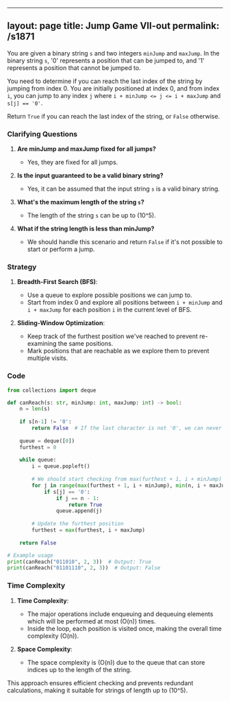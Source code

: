 
---
layout: page
title:  Jump Game VII-out
permalink: /s1871
---

You are given a binary string `s` and two integers `minJump` and `maxJump`. In the binary string `s`, '0' represents a position that can be jumped to, and '1' represents a position that cannot be jumped to.

You need to determine if you can reach the last index of the string by jumping from index 0. You are initially positioned at index 0, and from index `i`, you can jump to any index `j` where `i + minJump <= j <= i + maxJump` and `s[j] == '0'`.

Return `True` if you can reach the last index of the string, or `False` otherwise.

### Clarifying Questions

1. **Are minJump and maxJump fixed for all jumps?**
   - Yes, they are fixed for all jumps.

2. **Is the input guaranteed to be a valid binary string?**
   - Yes, it can be assumed that the input string `s` is a valid binary string.

3. **What's the maximum length of the string `s`?**
   - The length of the string `s` can be up to \(10^5\).

4. **What if the string length is less than minJump?**
   - We should handle this scenario and return `False` if it's not possible to start or perform a jump.

### Strategy

1. **Breadth-First Search (BFS)**: 
   - Use a queue to explore possible positions we can jump to.
   - Start from index 0 and explore all positions between `i + minJump` and `i + maxJump` for each position `i` in the current level of BFS.

2. **Sliding-Window Optimization**:
   - Keep track of the furthest position we've reached to prevent re-examining the same positions.
   - Mark positions that are reachable as we explore them to prevent multiple visits.

### Code

```python
from collections import deque

def canReach(s: str, minJump: int, maxJump: int) -> bool:
    n = len(s)
    
    if s[n-1] != '0':
        return False  # If the last character is not '0', we can never reach it.
    
    queue = deque([0])
    furthest = 0
    
    while queue:
        i = queue.popleft()
        
        # We should start checking from max(furthest + 1, i + minJump) to avoid revisiting positions
        for j in range(max(furthest + 1, i + minJump), min(n, i + maxJump + 1)):
            if s[j] == '0':
                if j == n - 1:
                    return True
                queue.append(j)
        
        # Update the furthest position
        furthest = max(furthest, i + maxJump)
    
    return False

# Example usage
print(canReach("011010", 2, 3))  # Output: True
print(canReach("01101110", 2, 3))  # Output: False
```

### Time Complexity

1. **Time Complexity**: 
   - The major operations include enqueuing and dequeuing elements which will be performed at most \(O(n)\) times.
   - Inside the loop, each position is visited once, making the overall time complexity \(O(n)\).

2. **Space Complexity**: 
   - The space complexity is \(O(n)\) due to the queue that can store indices up to the length of the string.

This approach ensures efficient checking and prevents redundant calculations, making it suitable for strings of length up to \(10^5\).